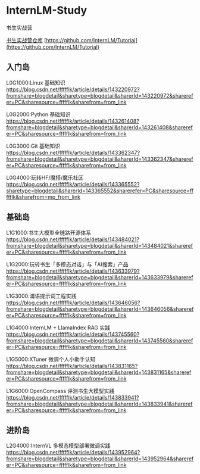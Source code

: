 # InternLM-Study
书生实战营

[书生实战营仓库](https://github.com/InternLM/Tutorial)
[https://github.com/InternLM/Tutorial](https://github.com/InternLM/Tutorial)


## 入门岛

L0G1000:Linux 基础知识 https://blog.csdn.net/ffffflk/article/details/143220972?fromshare=blogdetail&sharetype=blogdetail&sharerId=143220972&sharerefer=PC&sharesource=ffffflk&sharefrom=from_link

L0G2000:Python 基础知识 https://blog.csdn.net/ffffflk/article/details/143261408?fromshare=blogdetail&sharetype=blogdetail&sharerId=143261408&sharerefer=PC&sharesource=ffffflk&sharefrom=from_link

L0G3000:Git 基础知识 https://blog.csdn.net/ffffflk/article/details/143362347?fromshare=blogdetail&sharetype=blogdetail&sharerId=143362347&sharerefer=PC&sharesource=ffffflk&sharefrom=from_link

L0G4000:玩转HF/魔搭/魔乐社区 https://blog.csdn.net/ffffflk/article/details/143365552?sharetype=blogdetail&sharerId=143365552&sharerefer=PC&sharesource=ffffflk&sharefrom=mp_from_link

## 基础岛

L1G1000:书生大模型全链路开源体系 https://blog.csdn.net/ffffflk/article/details/143484021?fromshare=blogdetail&sharetype=blogdetail&sharerId=143484021&sharerefer=PC&sharesource=ffffflk&sharefrom=from_link

L1G2000:玩转书生「多模态对话」与「AI搜索」产品 https://blog.csdn.net/ffffflk/article/details/143633979?fromshare=blogdetail&sharetype=blogdetail&sharerId=143633979&sharerefer=PC&sharesource=ffffflk&sharefrom=from_link

L1G3000:浦语提示词工程实践 https://blog.csdn.net/ffffflk/article/details/143646056?fromshare=blogdetail&sharetype=blogdetail&sharerId=143646056&sharerefer=PC&sharesource=ffffflk&sharefrom=from_link

L1G4000:InternLM + LlamaIndex RAG 实践 https://blog.csdn.net/ffffflk/article/details/143745560?fromshare=blogdetail&sharetype=blogdetail&sharerId=143745560&sharerefer=PC&sharesource=ffffflk&sharefrom=from_link

L1G5000:XTuner 微调个人小助手认知 https://blog.csdn.net/ffffflk/article/details/143831165?fromshare=blogdetail&sharetype=blogdetail&sharerId=143831165&sharerefer=PC&sharesource=ffffflk&sharefrom=from_link

L1G6000:OpenCompass 评测书生大模型实践 https://blog.csdn.net/ffffflk/article/details/143833941?fromshare=blogdetail&sharetype=blogdetail&sharerId=143833941&sharerefer=PC&sharesource=ffffflk&sharefrom=from_link

## 进阶岛

L2G4000:InternVL 多模态模型部署微调实践 https://blog.csdn.net/ffffflk/article/details/143952964?fromshare=blogdetail&sharetype=blogdetail&sharerId=143952964&sharerefer=PC&sharesource=ffffflk&sharefrom=from_link


